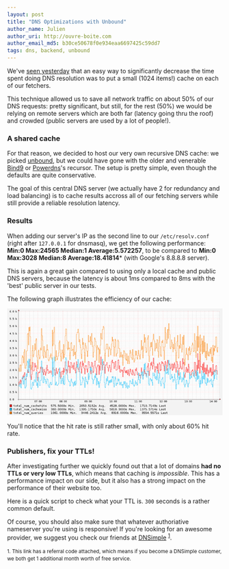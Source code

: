 ```yaml
---
layout: post
title: "DNS Optimizations with Unbound"
author_name: Julien
author_uri: http://ouvre-boite.com
author_email_md5: b30ce50678f0e934eaa6697425c59dd7
tags: dns, backend, unbound
---
```


We've [seen yesterday](/dns-optimizations-with-dnsmasq/) that an easy way to significantly decrease the time spent doing DNS resolution was to put a small (1024 items!) cache on each of our fetchers.

This technique allowed us to save all network traffic on about 50% of our DNS requests: pretty significant, but still, for the rest (50%) we would be relying on remote servers which are both far (latency going thru the roof) and crowded (public servers are used by a lot of people!). 

### A shared cache

For that reason, we decided to host our very own recursive DNS cache: we picked [unbound](http://unbound.net/), but we could have gone with the older and venerable [Bind9](https://wiki.debian.org/Bind9) or [Powerdns](https://www.powerdns.com/)'s recursor.
The setup is pretty simple, even though the defaults are quite conservative.

The goal of this central DNS server (we actually have 2 for redundancy and load balancing) is to cache results accross all of our fetching servers while still provide a reliable resolution latency.

### Results

When adding our server's IP as the second line to our `/etc/resolv.conf` (right after `127.0.0.1` for dnsmasq), we get the following performance: **Min:0 Max:24565 Median:1 Average:5.572257**, to be compared to  **Min:0 Max:3028 Median:8 Average:18.41814*** (with Google's 8.8.8.8 server).

This is again a great gain compared to using only a local cache and public DNS servers, because the latency is about 1ms compared to 8ms with the 'best' public server in our tests.

The following graph illustrates the efficiency of our cache:

![Requests, hits and Misses](/images/unbound-requests-cache-miss.png)

You'll notice that the hit rate is still rather small, with only about 60% hit rate. 

### Publishers, fix your TTLs!

After investigating further we quickly found out that a lot of domains **had no TTLs or very low TTLs**, which means that caching is *impossible*. This has a performance impact on our side, but it also has a strong impact on the performance of their website too.

Here is a quick script to check what your TTL is. `300` seconds is a rather common default.

<script src="https://gist.github.com/julien51/9231364.js">
</script>

Of course, you should also make sure that whatever authoriative nameserver you're using is responsive! If you're looking for an awesome provider, we suggest you check our friends at [DNSimple](https://dnsimple.com/r/1fd305c2e2ca74) <sup id="fnref:1"><a href="#fn:1" rel="footnote">1</a></sup>.

<p><small id="fn:1">1. This link has a referral code attached, which means if you become a DNSimple customer, we both get 1 additional month worth of free service.</small></p>




